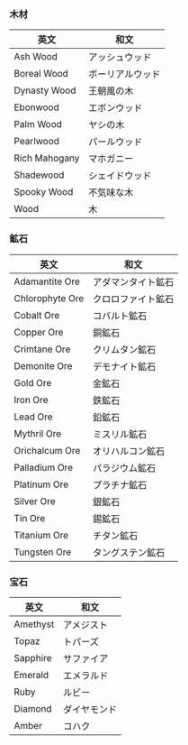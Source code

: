 ### 木材

| 英文          | 和文         |
| ------------- | ------------ |
| Ash Wood      | アッシュウッド |
| Boreal Wood   | ボーリアルウッド |
| Dynasty Wood  | 王朝風の木   |
| Ebonwood      | エボンウッド |
| Palm Wood     | ヤシの木     |
| Pearlwood     | パールウッド |
| Rich Mahogany | マホガニー   |
| Shadewood     | シェイドウッド |
| Spooky Wood   | 不気味な木   |
| Wood          | 木           |

### 鉱石

| 英文           | 和文           |
| -------------- | -------------- |
| Adamantite Ore | アダマンタイト鉱石 |
| Chlorophyte Ore| クロロファイト鉱石 |
| Cobalt Ore     | コバルト鉱石   |
| Copper Ore     | 銅鉱石         |
| Crimtane Ore   | クリムタン鉱石 |
| Demonite Ore   | デモナイト鉱石 |
| Gold Ore       | 金鉱石         |
| Iron Ore       | 鉄鉱石         |
| Lead Ore       | 鉛鉱石         |
| Mythril Ore    | ミスリル鉱石   |
| Orichalcum Ore | オリハルコン鉱石 |
| Palladium Ore  | パラジウム鉱石 |
| Platinum Ore   | プラチナ鉱石   |
| Silver Ore     | 銀鉱石         |
| Tin Ore        | 錫鉱石         |
| Titanium Ore   | チタン鉱石     |
| Tungsten Ore   | タングステン鉱石 |

### 宝石

| 英文     | 和文       |
| -------- | ---------- |
| Amethyst | アメジスト |
| Topaz    | トパーズ   |
| Sapphire | サファイア |
| Emerald  | エメラルド |
| Ruby     | ルビー     |
| Diamond  | ダイヤモンド |
| Amber    | コハク     |
